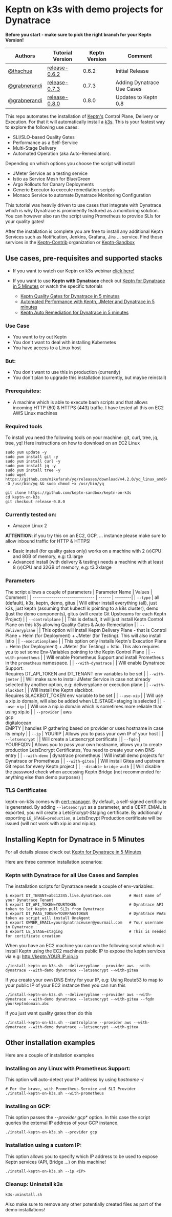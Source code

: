 # Keptn on k3s with demo projects for Dynatrace

**Before you start - make sure to pick the right branch for your Keptn Version!**

| Authors | Tutorial Version | Keptn Version | Comment |
| ------ | ------------- | --------------| -------- |
| [@thschue](https://github.com/thschue) | [release-0.6.2](https://github.com/keptn-sandbox/keptn-on-k3s/tree/release-0.6.2) | 0.6.2 | Initial Release |
| [@grabnerandi](https://github.com/grabnerandi) | [release-0.7.3](https://github.com/keptn-sandbox/keptn-on-k3s/tree/release-0.7.3) | 0.7.3 | Adding Dynatrace Use Cases |
| [@grabnerandi](https://github.com/grabnerandi) | [release-0.8.0](https://github.com/keptn-sandbox/keptn-on-k3s/tree/release-0.8.0) | 0.8.0 | Updates to Keptn 0.8 |

This repo automates the installation of [Keptn's](https://keptn.sh) Control Plane, Delivery or Execution. For that it will automatically install a [k3s](https://k3s.io). 
This is your fastest way to explore the following use cases:
* SLI/SLO-based Quality Gates
* Performance as a Self-Service
* Multi-Stage Delivery
* Automated Operation (aka Auto-Remediation).

Depending on which options you choose the script will install
* JMeter Service as a testing service
* Istio as Service Mesh for Blue/Green
* Argo Rollouts for Canary Deployments
* Generic Executor to execute remediation scripts
* Monaco Service to automate Dynatrace Monitoring Configuration

This tutorial was heavily driven to use cases that integrate with Dynatrace which is why Dynatrace is prominently featured as a monitoring solution. You can however also run the script using Prometheus to provide SLIs for your quality gates!

After the installation is complete you are free to install any additional Keptn Services such as Notification, Jenkins, Grafana, Jira ... service. Find those services in the [Keptn-Contrib](https://github.com/keptn-contrib) organization or [Keptn-Sandbox](https://github.com/keptn-sandbox)

## Use cases, pre-requisites and supported stacks

* If you want to watch our Keptn on k3s webinar [click here!](https://www.youtube.com/watch?v=hx0NHj4u7ic)

* If you want to use **Keptn with Dynatrace** check out [Keptn for Dynatrace in 5 Minutes](README-KeptnForDynatrace.md) or watch the specific tutorials
  * [Keptn Quality Gates for Dynatrace in 5 minutes](https://www.youtube.com/watch?v=650Gn--XEQE)
  * [Automated Performance with Keptn, JMeter and Dynatrace in 5 minutes](https://www.youtube.com/watch?v=m4dkR8QxYSE)
  * [Keptn Auto Remediation for Dynatrace in 5 minutes](https://www.youtube.com/watch?v=05Mzs-Donr0)

### Use Case
 * You want to try out Keptn
 * You don't want to deal with installing Kubernetes
 * You have access to a Linux host
 
### But:
 * You don't want to use this in production (currently)
 * You don't plan to upgrade this installation (currently, but maybe reinstall) 

### Prerequisites:
  * A machine which is able to execute bash scripts and that allows incoming HTTP (80) & HTTPS (443) traffic. I have tested all this on EC2 AWS Linux machines

### Required tools
To install you need the following tools on your machine: git, curl, tree, jq, tree, yq! Here instructions on how to download on an EC2 Linux
```console
sudo yum update -y
sudo yum install git -y
sudo yum install curl -y
sudo yum install jq -y
sudo yum install tree -y
sudo wget https://github.com/mikefarah/yq/releases/download/v4.2.0/yq_linux_amd64 -O /usr/bin/yq && sudo chmod +x /usr/bin/yq

git clone https://github.com/keptn-sandbox/keptn-on-k3s
cd keptn-on-k3s
git checkout release-0.8.0
```

### Currently tested on:
  * Amazon Linux 2

**ATTENTION**: if you try this on an EC2, GCP, ... instance please make sure to allow inbound traffic for HTTP & HTTPS!

* Basic install (for quality gates only) works on a machine with 2 (v)CPU and 8GB of memory, e.g: t3.large
* Advanced install (with delivery & testing) needs a machine with at least 8 (v)CPU and 32GB of memory, e.g: t3.2xlarge

### Parameters
The script allows a couple of parameters
| Parameter Name | Values | Comment |
| ------------------------------ | ------ | --------|
| `--type` | all (default), k3s, keptn, demo, gitus | Will either install everything (all), just k3s, just keptn (assuming that kubectl is pointing to a k8s cluster), demo (just the demo components), gitus (will create Git Upstreams for each Keptn Project) |
| `--controlplane` | | This is default, it will just install Keptn Control Plane on this k3s allowing Quality Gates & Auto-Remediation |
| `--deliveryplane` | | This option will install Keptn Delivery Plane - that is Control Plane + Helm (for Deployment) + JMeter (for Testing). This will also install Istio |
| `--executionplane` | | This option only installs Keptn's Execution Plane + Helm (for Deployment) + JMeter (for Testing) + Istio. This also requires you to set some Env-Variables pointing to the Keptn Control Plane |
| `--with-prometheus` | | Will enable Prometheus Support and install Prometheus in the `prometheus` namespace. |
| `--with-dynatrace` | | Will enable Dynatrace Support.<br>Requires DT_API_TOKEN and DT_TENANT env variables to be set |
| `--with-jmeter` | | Will make sure to install JMeter Service in case not already selected by another option, e.g: deliveryplane or execution plane |
| `--with-slackbot` | | Will install the Keptn slackbot. <br> Requires SLACKBOT_TOKEN env variable to be set |
| `--use-xip` | | Will use a xip.io domain, will also be added when LE_STAGE=staging is selected |
| `--use-nip` | | Will use a nip.io domain which is sometimes more reliable than using xip.io |
| `--provider` | aws<br>gcp<br>digitalocean<br>EMPTY | handles IP gathering based on provider or uses hostname in case its empty |
| `--ip` | YOURIP | Allows you to pass your own IP of your host |
| `--letsencrypt` | | Will create a Letsencrypt certificate |
| `--fqdn` | YOURFQDN | Allows you to pass your own hostname, allows you to create production LetsEncrypt Certificates, You need to create your own DNS entry |
| `--with-demo` | dynatrace prometheus | Will install demo projects for Dynatrace or Prometheus |
| `--with-gitea` |  | Will install Gitea and upstream Git repos for every Keptn project  |
| `--disable-bridge-auth` |  | Will disable the password check when accessing Keptn Bridge (not recommended for anything else than demo purposes)  |

### TLS Certificates
keptn-on-k3s comes with [cert-manager](https://cert-manager.io/). By default, a self-signed certificate is generated. By adding `--letsencrypt` as a parameter, and a CERT_EMAIL is exported, you will create a LetsEncrypt-Staging certificate. By additionally exporting `LE_STAGE=production`, a LetsEncypt Production certificate will be issued (will not work with xip.io and nip.io). 

## Installing Keptn for Dynatrace in 5 Minutes

For all details please check out [Keptn for Dynatrace in 5 Minutes](README-KeptnForDynatrace.md)

Here are three common installation scenarios:

### Keptn with Dynatrace for all Use Cases and Samples

The installation scripts for Dynatrace needs a couple of env-variables:

```console
$ export DT_TENANT=abc12345.live.dynatrace.com        # Host name of your Dynatrace Tenant
$ export DT_API_TOKEN=YOURTOKEN                       # Dynatrace API token to let Keptn pull SLIs from Dynatrace
$ export DT_PAAS_TOKEN=YOURPAASTOKEN                  # Dynatrace PAAS token as script will install OneAgent
$ export OWNER_EMAIL=yourdynatraceuser@yourmail.com   # Your username in Dynatrace
$ export LE_STAGE=staging                             # This is needed for certificate creation
```

When you have an EC2 machine you can run the following script which will install Keptn using the EC2 machines public IP to expose the keptn services via e.g: http://keptn.YOUR.IP.xip.io

```console
./install-keptn-on-k3s.sh --deliveryplane --provider aws --with-dynatrace --with-demo dynatrace --letsencrypt --with-gitea
```

If you create your own DNS Entry for your IP, e.g: Using Route53 to map to your public IP of your EC2 instance then you can run this
```console
./install-keptn-on-k3s.sh --deliveryplane --provider aws --with-dynatrace --with-demo dynatrace --letsencrypt --with-gitea --fqdn yourkeptndomain.abc
```

If you just want quality gates then do this
```console
./install-keptn-on-k3s.sh --controlplane --provider aws --with-dynatrace --with-demo dynatrace --letsencrypt --with-gitea
```

## Other installation examples

Here are a couple of installation examples

### Installing on any Linux with Prometheus Support:

This option will auto-detect your IP address by using *hostname -I* 
```console
# For the brave, with Prometheus-Service and SLI Provider
./install-keptn-on-k3s.sh --with-prometheus
```

### Installing on GCP:

This option passes the *--provider gcp** option. In this case the script queries the external IP address of your GCP instance.
```console
./install-keptn-on-k3s.sh --provider gcp
``` 

### Installation using a custom IP:

This option allows you to specify which IP address to be used to expose Keptn services (API, Bridge ...) on this machine!

```console
./install-keptn-on-k3s.sh --ip <IP>
```

### Cleanup: Uninstall k3s
```console
k3s-uninstall.sh
```

Also make sure to remove any other potentially created files as part of the demo installations!
